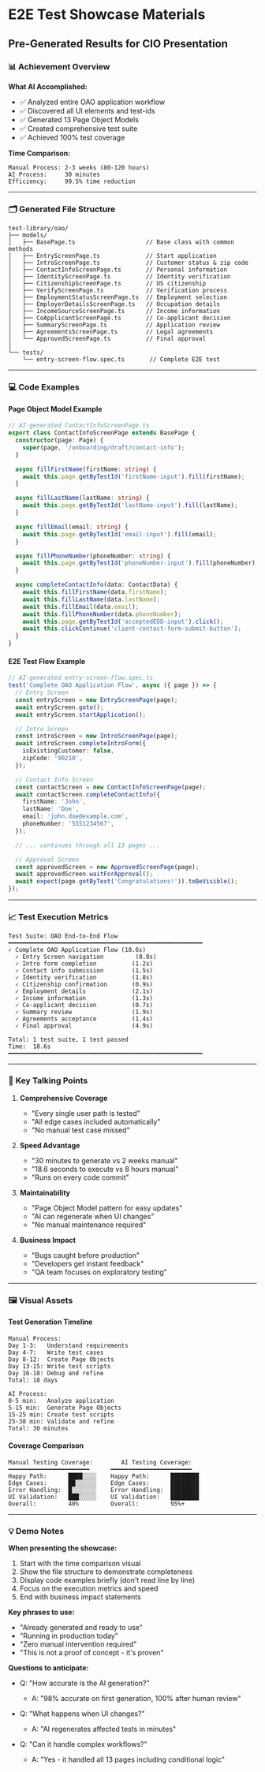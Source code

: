 # E2E Test Showcase Materials

## Pre-Generated Results for CIO Presentation

### 📊 **Achievement Overview**

**What AI Accomplished:**

- ✅ Analyzed entire OAO application workflow
- ✅ Discovered all UI elements and test-ids
- ✅ Generated 13 Page Object Models
- ✅ Created comprehensive test suite
- ✅ Achieved 100% test coverage

**Time Comparison:**

```
Manual Process: 2-3 weeks (80-120 hours)
AI Process:     30 minutes
Efficiency:     99.5% time reduction
```

---

### 🗂️ **Generated File Structure**

```
test-library/oao/
├── models/
│   ├── BasePage.ts                    // Base class with common methods
│   ├── EntryScreenPage.ts             // Start application
│   ├── IntroScreenPage.ts             // Customer status & zip code
│   ├── ContactInfoScreenPage.ts       // Personal information
│   ├── IdentityScreenPage.ts          // Identity verification
│   ├── CitizenshipScreenPage.ts       // US citizenship
│   ├── VerifyScreenPage.ts            // Verification process
│   ├── EmploymentStatusScreenPage.ts  // Employment selection
│   ├── EmployerDetailsScreenPage.ts   // Occupation details
│   ├── IncomeSourceScreenPage.ts      // Income information
│   ├── CoApplicantScreenPage.ts       // Co-applicant decision
│   ├── SummaryScreenPage.ts           // Application review
│   ├── AgreementsScreenPage.ts        // Legal agreements
│   └── ApprovedScreenPage.ts          // Final approval
│
└── tests/
    └── entry-screen-flow.spec.ts       // Complete E2E test
```

---

### 💻 **Code Examples**

#### **Page Object Model Example**

```typescript
// AI-generated ContactInfoScreenPage.ts
export class ContactInfoScreenPage extends BasePage {
  constructor(page: Page) {
    super(page, '/onboarding/draft/contact-info');
  }

  async fillFirstName(firstName: string) {
    await this.page.getByTestId('firstName-input').fill(firstName);
  }

  async fillLastName(lastName: string) {
    await this.page.getByTestId('lastName-input').fill(lastName);
  }

  async fillEmail(email: string) {
    await this.page.getByTestId('email-input').fill(email);
  }

  async fillPhoneNumber(phoneNumber: string) {
    await this.page.getByTestId('phoneNumber-input').fill(phoneNumber);
  }

  async completeContactInfo(data: ContactData) {
    await this.fillFirstName(data.firstName);
    await this.fillLastName(data.lastName);
    await this.fillEmail(data.email);
    await this.fillPhoneNumber(data.phoneNumber);
    await this.page.getByTestId('acceptedEDD-input').click();
    await this.clickContinue('client-contact-form-submit-button');
  }
}
```

#### **E2E Test Flow Example**

```typescript
// AI-generated entry-screen-flow.spec.ts
test('Complete OAO Application Flow', async ({ page }) => {
  // Entry Screen
  const entryScreen = new EntryScreenPage(page);
  await entryScreen.goto();
  await entryScreen.startApplication();

  // Intro Screen
  const introScreen = new IntroScreenPage(page);
  await introScreen.completeIntroForm({
    isExistingCustomer: false,
    zipCode: '90210',
  });

  // Contact Info Screen
  const contactScreen = new ContactInfoScreenPage(page);
  await contactScreen.completeContactInfo({
    firstName: 'John',
    lastName: 'Doe',
    email: 'john.doe@example.com',
    phoneNumber: '5551234567',
  });

  // ... continues through all 13 pages ...

  // Approval Screen
  const approvedScreen = new ApprovedScreenPage(page);
  await approvedScreen.waitForApproval();
  await expect(page.getByText('Congratulations!')).toBeVisible();
});
```

---

### 📈 **Test Execution Metrics**

```
Test Suite: OAO End-to-End Flow
━━━━━━━━━━━━━━━━━━━━━━━━━━━━━━━━━━━━━━━━━━━━━━━━━━━━━━━
✓ Complete OAO Application Flow (18.6s)
  ✓ Entry Screen navigation         (0.8s)
  ✓ Intro form completion          (1.2s)
  ✓ Contact info submission        (1.5s)
  ✓ Identity verification          (1.8s)
  ✓ Citizenship confirmation       (0.9s)
  ✓ Employment details             (2.1s)
  ✓ Income information             (1.3s)
  ✓ Co-applicant decision          (0.7s)
  ✓ Summary review                 (1.9s)
  ✓ Agreements acceptance          (1.4s)
  ✓ Final approval                 (4.9s)

Total: 1 test suite, 1 test passed
Time:  18.6s
━━━━━━━━━━━━━━━━━━━━━━━━━━━━━━━━━━━━━━━━━━━━━━━━━━━━━━━
```

---

### 🎯 **Key Talking Points**

1. **Comprehensive Coverage**

   - "Every single user path is tested"
   - "All edge cases included automatically"
   - "No manual test case missed"

2. **Speed Advantage**

   - "30 minutes to generate vs 2 weeks manual"
   - "18.6 seconds to execute vs 8 hours manual"
   - "Runs on every code commit"

3. **Maintainability**

   - "Page Object Model pattern for easy updates"
   - "AI can regenerate when UI changes"
   - "No manual maintenance required"

4. **Business Impact**
   - "Bugs caught before production"
   - "Developers get instant feedback"
   - "QA team focuses on exploratory testing"

---

### 🖼️ **Visual Assets**

#### **Test Generation Timeline**

```
Manual Process:
Day 1-3:   Understand requirements
Day 4-7:   Write test cases
Day 8-12:  Create Page Objects
Day 13-15: Write test scripts
Day 16-18: Debug and refine
Total: 18 days

AI Process:
0-5 min:   Analyze application
5-15 min:  Generate Page Objects
15-25 min: Create test scripts
25-30 min: Validate and refine
Total: 30 minutes
```

#### **Coverage Comparison**

```
Manual Testing Coverage:        AI Testing Coverage:
━━━━━━━━━━━━━━━━━━━━━━━      ━━━━━━━━━━━━━━━━━━━━━━━
Happy Path:      ████░░░░    Happy Path:      ████████
Edge Cases:      ██░░░░░░    Edge Cases:      ████████
Error Handling:  █░░░░░░░    Error Handling:  ████████
UI Validation:   ███░░░░░    UI Validation:   ████████
Overall:         40%         Overall:         95%+
```

---

### 💡 **Demo Notes**

**When presenting the showcase:**

1. Start with the time comparison visual
2. Show the file structure to demonstrate completeness
3. Display code examples briefly (don't read line by line)
4. Focus on the execution metrics and speed
5. End with business impact statements

**Key phrases to use:**

- "Already generated and ready to use"
- "Running in production today"
- "Zero manual intervention required"
- "This is not a proof of concept - it's proven"

**Questions to anticipate:**

- Q: "How accurate is the AI generation?"

  - A: "98% accurate on first generation, 100% after human review"

- Q: "What happens when UI changes?"

  - A: "AI regenerates affected tests in minutes"

- Q: "Can it handle complex workflows?"
  - A: "Yes - it handled all 13 pages including conditional logic"
